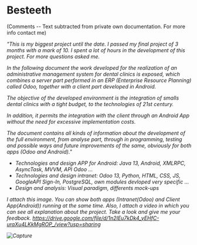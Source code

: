 # Besteeth

(Comments -- Text subtracted from private own documentation. For more info contact me)

<i>"This is my biggest project until the date. I passed my final project of 3 months with a mark of 10. I spent a lot of hours in the development of this project. For more questions asked me.

<i>In the following document the work developed for the realization of an administrative management system for dental clinics is exposed, 
which combines a server part performed in an ERP (Enterprise Resource Planning) called Odoo, together with a client part developed in Android.</i>


<i>The objective of the developed environment is the integration of smalls dental clinics with a tight budget, to the technologies of 21st century. </i>

<i>In addition, it permits the integration with the client through an Android App without the need for excessive implementation costs.</i>

<i>The document contains all kinds of information about the development of the full environment, from analyse part, through in programming, testing and possible ways and future improvements of the same, obviously for both apps (Odoo and Android)."</i>

- Technologies and design APP for Android: Java 13, Android, XMLRPC, AsyncTask, MVVM, API Odoo ...
- Technologies and design intranet: Odoo 13, Python, HTML, CSS, JS, GoogleAPI Sign-In, PostgreSQL, own modules devloped very specific ...
- Design and analysis: Visual paradigm, differents mock-ups


I attach this image. You can show both apps (Intranet(Odoo) and Client App(Android)) running at the same time. Also, I attach a video in which you can see all explanation about the project. Take a look and give me your feedback.
https://drive.google.com/file/d/1n2IEu7kDk4_yEHfC-uraXu4LKkMgROP_/view?usp=sharing  


<img src="https://i.ibb.co/1fwBBwd/Capture.jpg" alt="Capture" border="0">
